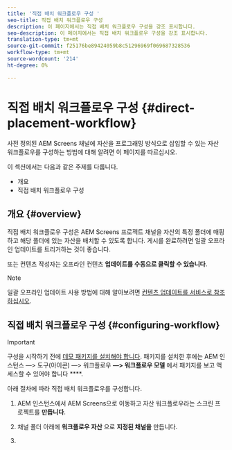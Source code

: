 ```yaml
---
title: '직접 배치 워크플로우 구성 '
seo-title: 직접 배치 워크플로우 구성
description: 이 페이지에서는 직접 배치 워크플로우 구성을 강조 표시합니다.
seo-description: 이 페이지에서는 직접 배치 워크플로우 구성을 강조 표시합니다.
translation-type: tm+mt
source-git-commit: f25176be89424059b8c51296969f069687328536
workflow-type: tm+mt
source-wordcount: '214'
ht-degree: 0%

---
```



# 직접 배치 워크플로우 구성 {#direct-placement-workflow}

사전 정의된 AEM Screens 채널에 자산을 프로그래밍 방식으로 삽입할 수 있는 자산 워크플로우를 구성하는 방법에 대해 알려면 이 페이지를 따르십시오.

이 섹션에서는 다음과 같은 주제를 다룹니다.

* 개요
* 직접 배치 워크플로우 구성

## 개요 {#overview}

직접 배치 워크플로우 구성은 AEM Screens 프로젝트 채널을 자산의 특정 폴더에 매핑하고 해당 폴더에 있는 자산을 배치할 수 있도록 합니다. 게시를 완료하려면 일괄 오프라인 업데이트를 트리거하는 것이 좋습니다.

또는 컨텐츠 작성자는 오프라인 컨텐츠 **업데이트를 수동으로 클릭할 수 있습니다**.

>[!NOTE]
>
>일괄 오프라인 업데이트 사용 방법에 대해 알아보려면 [컨텐츠 업데이트를 서비스로 참조하십시오](/help/user-guide/content-update-as-a-service.md).

## 직접 배치 워크플로우 구성 {#configuring-workflow}

>[!IMPORTANT]
>
>구성을 시작하기 전에 [데모 패키지를 설치해야 합니다](https://github.com/godanny86/screens-demo/releases/download/v.0.0.1/screens-demo.all-1.0-SNAPSHOT.zip). 패키지를 설치한 후에는 AEM 인스턴스 —> 도구(아이콘) —> 워크플로우 **—> 워크플로우 모델** 에서 패키지를 보고 액세스할 수 있어야 합니다 ****.

아래 절차에 따라 직접 배치 워크플로우를 구성합니다.

1. AEM 인스턴스에서 AEM Screens으로 이동하고 자산 워크플로우라는 스크린 프로젝트를 **만듭니다**.

1. 채널 폴더 아래에 **워크플로우 자산** 으로 **지정된 채널을** 만듭니다.

1. 

